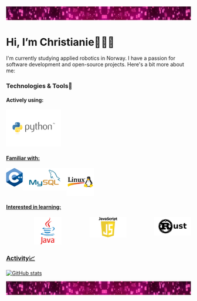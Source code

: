 ![Profile Banner](external_files/pink-sparkle-lights-girly-background-header.jpg-nggid044431-ngg0dyn-1280x375x100-00f0w010c010r110f110r010t010.jpg)

# Hi, I’m Christianie👩‍💻👋
I'm currently studying applied robotics in Norway. I have a passion for software development and open-source projects. Here's a bit more about me:

### Technologies & Tools🔧 

#### Actively using:
<a href="https://python.org/"><img src="external_files/python_kurs_thumb.png" alt="Python" width="150">

#### Familiar with:
<div style="display: flex; gap: 80;">
  <a href="https://cplusplus.com/"><img src="external_files/ISO_C++_Logo.svg.png" alt="C++" width="45">
  <a href="https://www.mysql.com/"><img src="external_files/mysql_logo_icon_169941.webp" alt="MySQL" width="120">
  <a href="https://www.linux.org/"><img src="external_files/72d1f12edf758d24f5b6db73bac4f297-linux-logo.webp" alt="Linux" width="75">
</div>

#### Interested in learning:
<div style="display: flex; justify-content: space-between;">
  <a href="https://java.com/"><img src="external_files/1174953.webp" alt="Java" width="75">
  <a href="https://javascript.com/"><img src="external_files/JavaScript-Symbol.png" alt="JavaScript" width="100">
  <a href="https://rust-lang.org/"><img src="external_files/0_ywP7NFzW-8ZWilwJ.png" alt="Rust" width="100">
</div>

### Activity📈 
![GitHub stats](https://github-readme-stats.vercel.app/api?username=christianietorres&show_icons=true&theme=radical)

![Profile Banner](external_files/pink-sparkle-lights-girly-background-header.jpg-nggid044431-ngg0dyn-1280x375x100-00f0w010c010r110f110r010t010.jpg)


